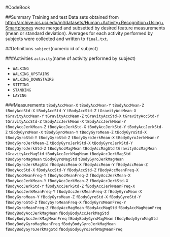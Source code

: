 #CodeBook

##Summary
Training and test Data sets obtained from http://archive.ics.uci.edu/ml/datasets/Human+Activity+Recognition+Using+Smartphones were merged and subsetted by desired feature measurements (mean or standard deviation). Averages for each activity performed by subjects were collected and written to `final.txt`.

##Definitions
`subject`(numeric id of subject)

###Activities
`activity`(name of activity performed by subject)

* `WALKING`
* `WALKING_UPSTAIRS`
* `WALKING_DOWNSTAIRS`
* `SITTING`
* `STANDING`
* `LAYING`

###Measurements
`tBodyAccMean-X` `tBodyAccMean-Y` `tBodyAccMean-Z` `tBodyAccStd-X` `tBodyAccStd-Y` `tBodyAccStd-Z` `tGravityAccMean-X` `tGravityAccMean-Y` `tGravityAccMean-Z` `tGravityAccStd-X` `tGravityAccStd-Y` `tGravityAccStd-Z` `tBodyAccJerkMean-X` `tBodyAccJerkMean-Y` `tBodyAccJerkMean-Z` `tBodyAccJerkStd-X` `tBodyAccJerkStd-Y` `tBodyAccJerkStd-Z` `tBodyGyroMean-X` `tBodyGyroMean-Y` `tBodyGyroMean-Z` `tBodyGyroStd-X` `tBodyGyroStd-Y` `tBodyGyroStd-Z` `tBodyGyroJerkMean-X` `tBodyGyroJerkMean-Y` `tBodyGyroJerkMean-Z` `tBodyGyroJerkStd-X` `tBodyGyroJerkStd-Y` `tBodyGyroJerkStd-Z` `tBodyAccMagMean` `tBodyAccMagStd` `tGravityAccMagMean` `tGravityAccMagStd` `tBodyAccJerkMagMean` `tBodyAccJerkMagStd` `tBodyGyroMagMean` `tBodyGyroMagStd` `tBodyGyroJerkMagMean` `tBodyGyroJerkMagStd` `fBodyAccMean-X` `fBodyAccMean-Y` `fBodyAccMean-Z` `fBodyAccStd-X` `fBodyAccStd-Y` `fBodyAccStd-Z` `fBodyAccMeanFreq-X` `fBodyAccMeanFreq-Y` `fBodyAccMeanFreq-Z` `fBodyAccJerkMean-X` `fBodyAccJerkMean-Y` `fBodyAccJerkMean-Z` `fBodyAccJerkStd-X` `fBodyAccJerkStd-Y` `fBodyAccJerkStd-Z` `fBodyAccJerkMeanFreq-X` `fBodyAccJerkMeanFreq-Y` `fBodyAccJerkMeanFreq-Z` `fBodyGyroMean-X` `fBodyGyroMean-Y` `fBodyGyroMean-Z` `fBodyGyroStd-X` `fBodyGyroStd-Y` `fBodyGyroStd-Z` `fBodyGyroMeanFreq-X` `fBodyGyroMeanFreq-Y` `fBodyGyroMeanFreq-Z` `fBodyAccMagMean` `fBodyAccMagStd` `fBodyAccMagMeanFreq` `fBodyBodyAccJerkMagMean` `fBodyBodyAccJerkMagStd` `fBodyBodyAccJerkMagMeanFreq` `fBodyBodyGyroMagMean` `fBodyBodyGyroMagStd` `fBodyBodyGyroMagMeanFreq` `fBodyBodyGyroJerkMagMean` `fBodyBodyGyroJerkMagStd` `fBodyBodyGyroJerkMagMeanFreq`
